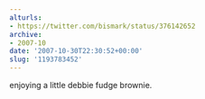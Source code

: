 ```yaml
---
alturls:
- https://twitter.com/bismark/status/376142652
archive:
- 2007-10
date: '2007-10-30T22:30:52+00:00'
slug: '1193783452'
---
```


enjoying a little debbie fudge brownie.

